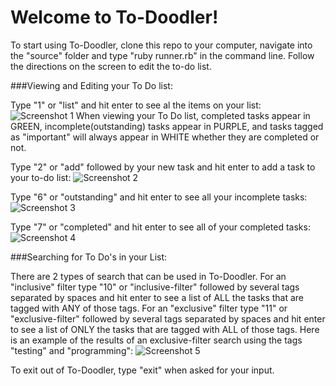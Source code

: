# Welcome to To-Doodler!

To start using To-Doodler, clone this repo to your computer, navigate into the "source" folder and type "ruby runner.rb" in the command line. Follow the directions on the screen to edit the to-do list.

###Viewing and Editing your To Do list:

Type "1" or "list" and hit enter to see al the items on your list:
![Screenshot 1](https://github.com/dandersen2/todos-final/blob/master/to-doodler-screenshot-1.png "all tasks")
When viewing your To Do list, completed tasks appear in GREEN, incomplete(outstanding) tasks appear in PURPLE, and tasks tagged as "important" will always appear in WHITE whether they are completed or not.

Type "2" or "add" followed by your new task and hit enter to add a task to your to-do list:
![Screenshot 2](https://github.com/dandersen2/todos-final/blob/master/to-doodler-screenshot-add-item.png "add task")

Type "6" or "outstanding" and hit enter to see all your incomplete tasks:
![Screenshot 3](https://github.com/dandersen2/todos-final/blob/master/to-doodler-screenshot-outstanding.png "outstanding tasks")

Type "7" or "completed" and hit enter to see all of your completed tasks:
![Screenshot 4](https://github.com/dandersen2/todos-final/blob/master/to-doodler-screenshot-completed.png "completed tasks")

###Searching for To Do's in your List:

There are 2 types of search that can be used in To-Doodler. For an "inclusive" filter type "10" or "inclusive-filter" followed by several tags separated by spaces and hit enter to see a list of ALL the tasks that are tagged with ANY of those tags. For an "exclusive" filter type "11" or "exclusive-filter" followed by several tags separated by spaces and hit enter to see a list of ONLY the tasks that are tagged with ALL of those tags. Here is an example of the results of an exclusive-filter search using the tags "testing" and "programming":
![Screenshot 5](https://github.com/dandersen2/todos-final/blob/master/to-doodler-screenshot-exclusive-filter.png "exclusive-filtered tasks")

To exit out of To-Doodler, type "exit" when asked for your input.

